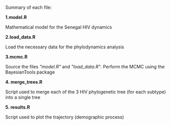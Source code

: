 Summary of each file:

**1.model.R**

Mathematical model for the Senegal HIV dynamics

**2.load_data.R**

Load the necessary data for the phylodynamics analysis

**3.mcmc.R**

Source the files *"model.R"* and *"load_data.R"*.
Perform the MCMC using the BayesianTools package

**4. merge_trees.R**

Script used to merge each of the 3 HIV phylogenetic tree (for each subtype) into a single tree

**5. results.R**

Script used to plot the trajectory (demographic process)
